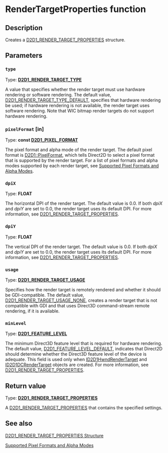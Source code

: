 # RenderTargetProperties function

## Description

Creates a [D2D1_RENDER_TARGET_PROPERTIES](https://learn.microsoft.com/windows/desktop/api/d2d1/ns-d2d1-d2d1_render_target_properties) structure.

## Parameters

### `type`

Type: **[D2D1_RENDER_TARGET_TYPE](https://learn.microsoft.com/windows/desktop/api/d2d1/ne-d2d1-d2d1_render_target_type)**

A value that specifies whether the render target must use hardware rendering or software rendering. The default value, [D2D1_RENDER_TARGET_TYPE_DEFAULT](https://learn.microsoft.com/windows/desktop/api/d2d1/ne-d2d1-d2d1_render_target_type), specifies that hardware rendering be used; if hardware rendering is not available, the render target uses software rendering. Note that WIC bitmap render targets do not support hardware rendering.

### `pixelFormat` [in]

Type: **const [D2D1_PIXEL_FORMAT](https://learn.microsoft.com/windows/desktop/api/dcommon/ns-dcommon-d2d1_pixel_format)**

The pixel format and alpha mode of the render target. The default pixel format is [D2D1::PixelFormat](https://learn.microsoft.com/windows/desktop/api/d2d1helper/nf-d2d1helper-pixelformat), which tells Direct2D to select a pixel format that is supported by the render target. For a list of pixel formats and alpha modes supported by each render target, see [Supported Pixel Formats and Alpha Modes](https://learn.microsoft.com/windows/desktop/Direct2D/supported-pixel-formats-and-alpha-modes).

### `dpiX`

Type: **FLOAT**

The horizontal DPI of the render target. The default value is 0.0. If both *dpiX* and *dpiY* are set to 0.0, the render target uses its default DPI. For more information, see [D2D1_RENDER_TARGET_PROPERTIES](https://learn.microsoft.com/windows/desktop/api/d2d1/ns-d2d1-d2d1_render_target_properties).

### `dpiY`

Type: **FLOAT**

The vertical DPI of the render target. The default value is 0.0. If both *dpiX* and *dpiY* are set to 0.0, the render target uses its default DPI. For more information, see [D2D1_RENDER_TARGET_PROPERTIES](https://learn.microsoft.com/windows/desktop/api/d2d1/ns-d2d1-d2d1_render_target_properties).

### `usage`

Type: **[D2D1_RENDER_TARGET_USAGE](https://learn.microsoft.com/windows/desktop/api/d2d1/ne-d2d1-d2d1_render_target_usage)**

Specifies how the render target is remotely rendered and whether it should be GDI-compatible. The default value, [D2D1_RENDER_TARGET_USAGE_NONE](https://learn.microsoft.com/windows/desktop/api/d2d1/ne-d2d1-d2d1_render_target_usage), creates a render target that is not compatible with GDI and that uses Direct3D command-stream remote rendering, if it is available.

### `minLevel`

Type: **[D2D1_FEATURE_LEVEL](https://learn.microsoft.com/windows/desktop/api/d2d1/ne-d2d1-d2d1_feature_level)**

The minimum Direct3D feature level that is required for hardware rendering. The default value, [D2D1_FEATURE_LEVEL_DEFAULT](https://learn.microsoft.com/windows/desktop/api/d2d1/ne-d2d1-d2d1_feature_level), indicates that Direct2D should determine whether the Direct3D feature level of the device is adequate. This field is used only when [ID2D1HwndRenderTarget](https://learn.microsoft.com/windows/desktop/api/d2d1/nn-d2d1-id2d1hwndrendertarget) and [ID2D1DCRenderTarget](https://learn.microsoft.com/windows/desktop/api/d2d1/nn-d2d1-id2d1dcrendertarget) objects are created. For more information, see [D2D1_RENDER_TARGET_PROPERTIES](https://learn.microsoft.com/windows/desktop/api/d2d1/ns-d2d1-d2d1_render_target_properties).

## Return value

Type: **[D2D1_RENDER_TARGET_PROPERTIES](https://learn.microsoft.com/windows/desktop/api/d2d1/ns-d2d1-d2d1_render_target_properties)**

A [D2D1_RENDER_TARGET_PROPERTIES](https://learn.microsoft.com/windows/desktop/api/d2d1/ns-d2d1-d2d1_render_target_properties) that contains the specified settings.

## See also

[D2D1_RENDER_TARGET_PROPERTIES Structure](https://learn.microsoft.com/windows/desktop/api/d2d1/ns-d2d1-d2d1_render_target_properties)

[Supported Pixel Formats and Alpha Modes](https://learn.microsoft.com/windows/desktop/Direct2D/supported-pixel-formats-and-alpha-modes)